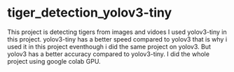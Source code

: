 # tiger_detection_yolov3-tiny
This project is detecting tigers from images and vidoes
I used yolov3-tiny in this project.
yolov3-tiny has a better speed compared to yolov3 that is why i used it in this project eventhough i did the same project on yolov3.
But yolov3 has a better accuracy compared to yolov3-tiny.
I did the whole project using google colab GPU.
